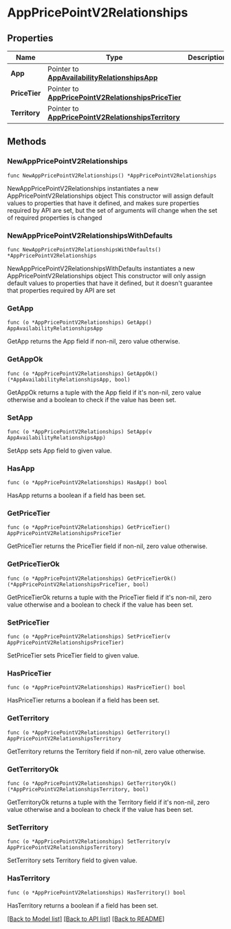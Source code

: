 # AppPricePointV2Relationships

## Properties

Name | Type | Description | Notes
------------ | ------------- | ------------- | -------------
**App** | Pointer to [**AppAvailabilityRelationshipsApp**](AppAvailabilityRelationshipsApp.md) |  | [optional] 
**PriceTier** | Pointer to [**AppPricePointV2RelationshipsPriceTier**](AppPricePointV2RelationshipsPriceTier.md) |  | [optional] 
**Territory** | Pointer to [**AppPricePointV2RelationshipsTerritory**](AppPricePointV2RelationshipsTerritory.md) |  | [optional] 

## Methods

### NewAppPricePointV2Relationships

`func NewAppPricePointV2Relationships() *AppPricePointV2Relationships`

NewAppPricePointV2Relationships instantiates a new AppPricePointV2Relationships object
This constructor will assign default values to properties that have it defined,
and makes sure properties required by API are set, but the set of arguments
will change when the set of required properties is changed

### NewAppPricePointV2RelationshipsWithDefaults

`func NewAppPricePointV2RelationshipsWithDefaults() *AppPricePointV2Relationships`

NewAppPricePointV2RelationshipsWithDefaults instantiates a new AppPricePointV2Relationships object
This constructor will only assign default values to properties that have it defined,
but it doesn't guarantee that properties required by API are set

### GetApp

`func (o *AppPricePointV2Relationships) GetApp() AppAvailabilityRelationshipsApp`

GetApp returns the App field if non-nil, zero value otherwise.

### GetAppOk

`func (o *AppPricePointV2Relationships) GetAppOk() (*AppAvailabilityRelationshipsApp, bool)`

GetAppOk returns a tuple with the App field if it's non-nil, zero value otherwise
and a boolean to check if the value has been set.

### SetApp

`func (o *AppPricePointV2Relationships) SetApp(v AppAvailabilityRelationshipsApp)`

SetApp sets App field to given value.

### HasApp

`func (o *AppPricePointV2Relationships) HasApp() bool`

HasApp returns a boolean if a field has been set.

### GetPriceTier

`func (o *AppPricePointV2Relationships) GetPriceTier() AppPricePointV2RelationshipsPriceTier`

GetPriceTier returns the PriceTier field if non-nil, zero value otherwise.

### GetPriceTierOk

`func (o *AppPricePointV2Relationships) GetPriceTierOk() (*AppPricePointV2RelationshipsPriceTier, bool)`

GetPriceTierOk returns a tuple with the PriceTier field if it's non-nil, zero value otherwise
and a boolean to check if the value has been set.

### SetPriceTier

`func (o *AppPricePointV2Relationships) SetPriceTier(v AppPricePointV2RelationshipsPriceTier)`

SetPriceTier sets PriceTier field to given value.

### HasPriceTier

`func (o *AppPricePointV2Relationships) HasPriceTier() bool`

HasPriceTier returns a boolean if a field has been set.

### GetTerritory

`func (o *AppPricePointV2Relationships) GetTerritory() AppPricePointV2RelationshipsTerritory`

GetTerritory returns the Territory field if non-nil, zero value otherwise.

### GetTerritoryOk

`func (o *AppPricePointV2Relationships) GetTerritoryOk() (*AppPricePointV2RelationshipsTerritory, bool)`

GetTerritoryOk returns a tuple with the Territory field if it's non-nil, zero value otherwise
and a boolean to check if the value has been set.

### SetTerritory

`func (o *AppPricePointV2Relationships) SetTerritory(v AppPricePointV2RelationshipsTerritory)`

SetTerritory sets Territory field to given value.

### HasTerritory

`func (o *AppPricePointV2Relationships) HasTerritory() bool`

HasTerritory returns a boolean if a field has been set.


[[Back to Model list]](../README.md#documentation-for-models) [[Back to API list]](../README.md#documentation-for-api-endpoints) [[Back to README]](../README.md)


